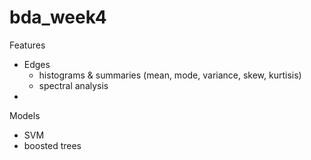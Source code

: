 # bda_week4

Features
- Edges
  - histograms & summaries (mean, mode, variance, skew, kurtisis)
  - spectral analysis
- 
  
Models
- SVM
- boosted trees